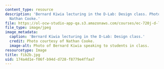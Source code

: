 ```yaml
---
content_type: resource
description: 'Bernard Kiwia lecturing in the D-Lab: Design class. Photo courtesy of
  Nathan Cooke.'
file: https://ol-ocw-studio-app-qa.s3.amazonaws.com/courses/ec-720j-d-lab-ii-design-spring-2010/174a4d1ef06fb94dd728f8779e4ffaa7_fib2b.jpg
file_type: image/jpeg
image_metadata:
  caption: 'Bernard Kiwia lecturing in the D-Lab: Design class.'
  credit: Photo courtesy of Nathan Cooke.
  image-alt: Photo of Bernard Kiwia speaking to students in class.
resourcetype: Image
title: fib2b.jpg
uid: 174a4d1e-f06f-b94d-d728-f8779e4ffaa7
---
```

